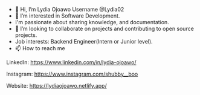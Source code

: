 - 👋 Hi, I’m Lydia Ojoawo 
Username @Lydia02
- 👀 I’m interested in Software Development.
- I'm passionate about sharing knowledge, and documentation.
- 💞️ I’m looking to collaborate on projects and contributing to open source projects.
- Job interests: Backend Engineer(Intern or Junior level).
- 📫 How to reach me 

LinkedIn: https://www.linkedin.com/in/lydia-ojoawo/

Instagram: https://www.instagram.com/shubby__boo

Website: https://lydiaojoawo.netlify.app/

<!---
Lydia02/Lydia02 is a ✨ special ✨ repository because its `README.md` (this file) appears on your GitHub profile.
You can click the Preview link to take a look at your changes.
--->
